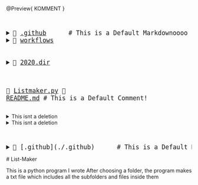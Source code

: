 @Preview{ KOMMENT }
<big><pre>
<details><summary>📂 <a href="./.github">.github</a>      # This is a Default Markdownoooo
<details><summary>📂 <a href="./.github/workflows">workflows</a> 
</summary><blockquote>📄 <a href="./.github/workflows/pythonpackage.yml">pythonpackage.yml</a> </blockquote></details></blockquote></details>

<details><summary>📂 <a href="./2020.dir">2020.dir</a> 
</summary><blockquote>📄 <a href="./2020.dir/abc.txt">abc.txt</a> </blockquote></details>

📄 <a href="./Listmaker.py">Listmaker.py</a> 
📄 <a href="./README.md">README.md</a>    # This is a Default Comment!
</pre></big>

<details><summary>This isnt a deletion</summary><blockquote>
<a href="delete this">this will be deleted</a>
</blockquote></details>

<details><summary>This isnt a deletion</summary><blockquote>
</blockquote></details>

<big><pre>
<details><summary>📂 [.github](./.github)      # This is a Default Markdownoooo
</summary><blockquote><details><summary>📂 [workflows](./.github/workflows)

<details><summary>📂 [2020.dir](./2020.dir) 
</summary><blockquote>📄 [abc.txt](./2020.dir/abc.txt) </details>
📄 [Listmaker.py](./Listmaker.py)
📄 [README.md](./README.md)    # This is a Default Comment!
</pre></big>
# List-Maker

This is a python program I wrote
After choosing a folder, the program makes a txt file which includes all the subfolders and files inside them

